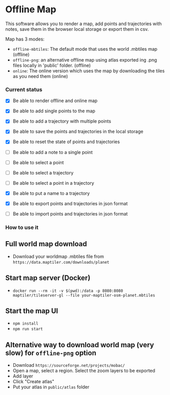 # Offline Map

This software allows you to render a map, add points and trajectories with notes, save them in the browser local storage or export them in csv.

Map has 3 modes:

* `offline-mbtiles`: The default mode that uses the world .mbtiles map (offline)
* `offline-png`: an alternative offline map using atlas exported ing .png files locally in 'public' folder. (offline)
* `online`: The online version which uses the map by downloading the tiles as you need them (online)

### Current status
* [x] Be able to render offline and online map
* [x] Be able to add single points to the map
* [x] Be able to add a trajectory with multiple points
* [x] Be able to save the points and trajectories in the local storage
* [x] Be able to reset the state of points and trajectories
* [ ] Be able to add a note to a single point
* [ ] Be able to select a point
* [ ] Be able to select a trajectory
* [ ] Be able to select a point in a trajectory
* [x] Be able to put a name to a trajectory
* [x] Be able to export points and trajectories in json format
* [ ] Be able to import points and trajectories in json format


### How to use it

## Full world map download
* Download your worldmap .mbtiles file from `https://data.maptiler.com/downloads/planet`

## Start map server (Docker)
* `docker run --rm -it -v $(pwd):/data -p 8080:8080 maptiler/tileserver-gl --file your-maptiler-osm-planet.mbtiles`

## Start the map UI
* `npm install`
* `npm run start`

## Alternative way to download world map (very slow) for `offline-png` option

* Download `https://sourceforge.net/projects/mobac/`
* Open a map, select a region. Select the zoom layers to be exported
* Add layer
* Click "Create atlas"
* Put your atlas in `public/atlas` folder